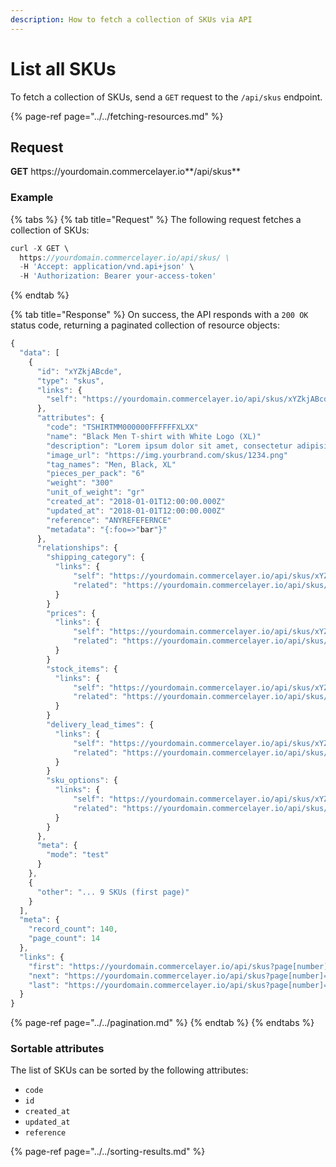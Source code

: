 ```yaml
---
description: How to fetch a collection of SKUs via API
---
```


# List all SKUs

To fetch a collection of SKUs, send a `GET` request to the `/api/skus` endpoint.

{% page-ref page="../../fetching-resources.md" %}

## Request

**GET** https://<i></i>yourdomain.commercelayer.io**/api/skus**

### **Example**

{% tabs %}
{% tab title="Request" %}
The following request fetches a collection of SKUs:

```javascript
curl -X GET \
  https://yourdomain.commercelayer.io/api/skus/ \
  -H 'Accept: application/vnd.api+json' \
  -H 'Authorization: Bearer your-access-token'
```
{% endtab %}

{% tab title="Response" %}
On success, the API responds with a `200 OK` status code, returning a paginated collection of resource objects:

```javascript
{
  "data": [
    {
      "id": "xYZkjABcde",
      "type": "skus",
      "links": {
        "self": "https://yourdomain.commercelayer.io/api/skus/xYZkjABcde"
      },
      "attributes": {
        "code": "TSHIRTMM000000FFFFFFXLXX"
        "name": "Black Men T-shirt with White Logo (XL)"
        "description": "Lorem ipsum dolor sit amet, consectetur adipisicing elit, sed do eiusmod tempor incididunt ut labore et dolore magna aliqua."
        "image_url": "https://img.yourbrand.com/skus/1234.png"
        "tag_names": "Men, Black, XL"
        "pieces_per_pack": "6"
        "weight": "300"
        "unit_of_weight": "gr"
        "created_at": "2018-01-01T12:00:00.000Z"
        "updated_at": "2018-01-01T12:00:00.000Z"
        "reference": "ANYREFEFERNCE"
        "metadata": "{:foo=>"bar"}"
      },
      "relationships": {
        "shipping_category": {
          "links": {
              "self": "https://yourdomain.commercelayer.io/api/skus/xYZkjABcde/relationships/shipping_category",
              "related": "https://yourdomain.commercelayer.io/api/skus/xYZkjABcde/shipping_category"
          }
        }
        "prices": {
          "links": {
              "self": "https://yourdomain.commercelayer.io/api/skus/xYZkjABcde/relationships/prices",
              "related": "https://yourdomain.commercelayer.io/api/skus/xYZkjABcde/prices"
          }
        }
        "stock_items": {
          "links": {
              "self": "https://yourdomain.commercelayer.io/api/skus/xYZkjABcde/relationships/stock_items",
              "related": "https://yourdomain.commercelayer.io/api/skus/xYZkjABcde/stock_items"
          }
        }
        "delivery_lead_times": {
          "links": {
              "self": "https://yourdomain.commercelayer.io/api/skus/xYZkjABcde/relationships/delivery_lead_times",
              "related": "https://yourdomain.commercelayer.io/api/skus/xYZkjABcde/delivery_lead_times"
          }
        }
        "sku_options": {
          "links": {
              "self": "https://yourdomain.commercelayer.io/api/skus/xYZkjABcde/relationships/sku_options",
              "related": "https://yourdomain.commercelayer.io/api/skus/xYZkjABcde/sku_options"
          }
        }
      },
      "meta": {
        "mode": "test"
      }
    },
    {
      "other": "... 9 SKUs (first page)"
    }
  ],
  "meta": {
    "record_count": 140,
    "page_count": 14
  },
  "links": {
    "first": "https://yourdomain.commercelayer.io/api/skus?page[number]=1&page[size]=10",
    "next": "https://yourdomain.commercelayer.io/api/skus?page[number]=2&page[size]=10",
    "last": "https://yourdomain.commercelayer.io/api/skus?page[number]=14&page[size]=10"
  }
}
```

{% page-ref page="../../pagination.md" %}
{% endtab %}
{% endtabs %}

### Sortable attributes

The list of SKUs can be sorted by the following attributes:

* `code`
* `id`
* `created_at`
* `updated_at`
* `reference`

{% page-ref page="../../sorting-results.md" %}
